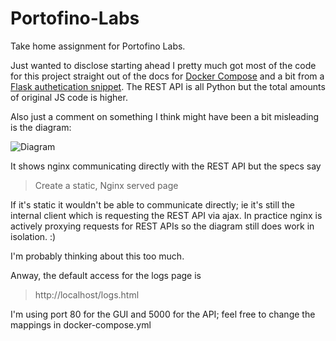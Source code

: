 # Portofino-Labs

Take home assignment for Portofino Labs.

Just wanted to disclose starting ahead I pretty much got most of the code for this project straight out of the docs for 
[Docker Compose](https://docs.docker.com/compose/gettingstarted/) and a bit from a [Flask authetication snippet](http://flask.pocoo.org/snippets/8/). The REST API is all Python but the total amounts of original JS code is higher.

Also just a comment on something I think might have been a bit misleading is the diagram:

![Diagram](https://i.imgur.com/baTHtH9.png)

It shows nginx communicating directly with the REST API but the specs say

>Create a static, Nginx served page

If it's static it wouldn't be able to communicate directly; ie it's still the internal client which is requesting the REST API via ajax. In practice nginx is actively proxying requests for REST APIs so the diagram still does work in isolation. :)

I'm probably thinking about this too much.

Anway, the default access for the logs page is
>http://localhost/logs.html

I'm using port 80 for the GUI and 5000 for the API; feel free to change the mappings in docker-compose.yml

